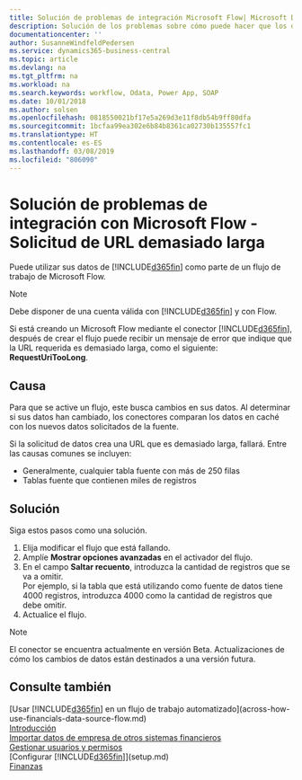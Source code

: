 ```yaml
---
title: Solución de problemas de integración Microsoft Flow| Microsoft Docs
description: Solución de los problemas sobre cómo puede hacer que los datos de Business Central estén disponibles como un origen de datos y especificar una URL de OData de sus servicios web para generar un flujo de trabajo automatizado.
documentationcenter: ''
author: SusanneWindfeldPedersen
ms.service: dynamics365-business-central
ms.topic: article
ms.devlang: na
ms.tgt_pltfrm: na
ms.workload: na
ms.search.keywords: workflow, Odata, Power App, SOAP
ms.date: 10/01/2018
ms.author: solsen
ms.openlocfilehash: 0818550021bf17e5a269d3e11f8db54b9ff80dfa
ms.sourcegitcommit: 1bcfaa99ea302e6b84b8361ca02730b135557fc1
ms.translationtype: HT
ms.contentlocale: es-ES
ms.lasthandoff: 03/08/2019
ms.locfileid: "806090"
---
```

# <a name="troubleshooting-integration-with-microsoft-flow---request-url-too-long"></a>Solución de problemas de integración con Microsoft Flow - Solicitud de URL demasiado larga
Puede utilizar sus datos de [!INCLUDE[d365fin](includes/d365fin_md.md)] como parte de un flujo de trabajo de Microsoft Flow.  

> [!NOTE]  
>   Debe disponer de una cuenta válida con [!INCLUDE[d365fin](includes/d365fin_md.md)] y con Flow.  

Si está creando un Microsoft Flow mediante el conector [!INCLUDE[d365fin](includes/d365fin_md.md)], después de crear el flujo puede recibir un mensaje de error que indique que la URL requerida es demasiado larga, como el siguiente: **RequestUriTooLong**.

## <a name="cause"></a>Causa
Para que se active un flujo, este busca cambios en sus datos. Al determinar si sus datos han cambiado, los conectores comparan los datos en caché con los nuevos datos solicitados de la fuente.  

Si la solicitud de datos crea una URL que es demasiado larga, fallará. Entre las causas comunes se incluyen:
- Generalmente, cualquier tabla fuente con más de 250 filas
- Tablas fuente que contienen miles de registros

## <a name="workaround"></a>Solución
Siga estos pasos como una solución.
1. Elija modificar el flujo que está fallando.
2. Amplíe **Mostrar opciones avanzadas** en el activador del flujo.
3. En el campo **Saltar recuento**, introduzca la cantidad de registros que se va a omitir.  
Por ejemplo, si la tabla que está utilizando como fuente de datos tiene 4000 registros, introduzca 4000 como la cantidad de registros que debe omitir.
4. Actualice el flujo.

> [!NOTE]  
> El conector se encuentra actualmente en versión Beta. Actualizaciones de cómo los cambios de datos están destinados a una versión futura.


## <a name="see-also"></a>Consulte también
[Usar [!INCLUDE[d365fin](includes/d365fin_md.md)] en un flujo de trabajo automatizado](across-how-use-financials-data-source-flow.md)  
[Introducción](product-get-started.md)  
[Importar datos de empresa de otros sistemas financieros](across-import-data-configuration-packages.md)  
[Gestionar usuarios y permisos](ui-how-users-permissions.md)    
[Configurar [!INCLUDE[d365fin](includes/d365fin_md.md)]](setup.md)  
[Finanzas](finance.md)  
